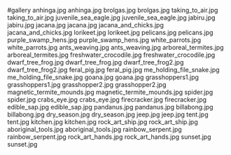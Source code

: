 #gallery
anhinga.jpg	anhinga.jpg
brolgas.jpg	brolgas.jpg
taking_to_air.jpg	taking_to_air.jpg
juvenile_sea_eagle.jpg	juvenile_sea_eagle.jpg
jabiru.jpg	jabiru.jpg
jacana.jpg	jacana.jpg
jacana_and_chicks.jpg	jacana_and_chicks.jpg
lorikeet.jpg	lorikeet.jpg
pelicans.jpg	pelicans.jpg
purple_swamp_hens.jpg	purple_swamp_hens.jpg
white_parrots.jpg	white_parrots.jpg
ants_weaving.jpg	ants_weaving.jpg
arboreal_termites.jpg	arboreal_termites.jpg
freshwater_crocodile.jpg	freshwater_crocodile.jpg
dwarf_tree_frog.jpg	dwarf_tree_frog.jpg
dwarf_tree_frog2.jpg	dwarf_tree_frog2.jpg
feral_pig.jpg	feral_pig.jpg
me_holding_file_snake.jpg	me_holding_file_snake.jpg
goana.jpg	goana.jpg
grasshoppers1.jpg	grasshoppers1.jpg
grasshopper2.jpg	grasshopper2.jpg
magnetic_termite_mounds.jpg	magnetic_termite_mounds.jpg
spider.jpg	spider.jpg
crabs_eye.jpg	crabs_eye.jpg
firecracker.jpg	firecracker.jpg
edible_sap.jpg	edible_sap.jpg
pandanus.jpg	pandanus.jpg
billabong.jpg	billabong.jpg
dry_season.jpg	dry_season.jpg
jeep.jpg	jeep.jpg
tent.jpg	tent.jpg
kitchen.jpg	kitchen.jpg
rock_art_ship.jpg	rock_art_ship.jpg
aboriginal_tools.jpg	aboriginal_tools.jpg
rainbow_serpent.jpg	rainbow_serpent.jpg
rock_art_hands.jpg	rock_art_hands.jpg
sunset.jpg	sunset.jpg
